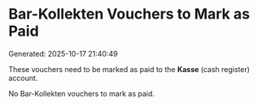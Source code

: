 # Bar-Kollekten Vouchers to Mark as Paid

Generated: 2025-10-17 21:40:49


These vouchers need to be marked as paid to the **Kasse** (cash register) account.


No Bar-Kollekten vouchers to mark as paid.
